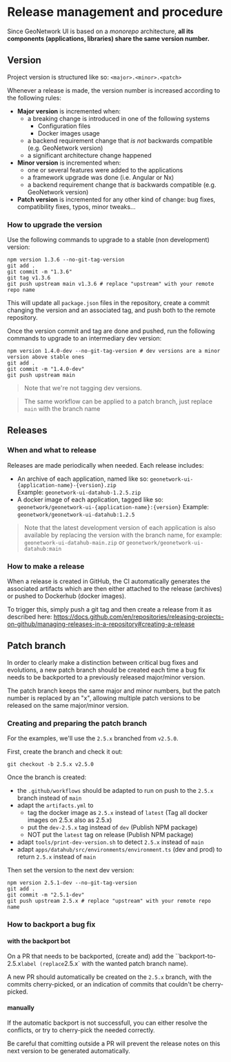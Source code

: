 # Release management and procedure

Since GeoNetwork UI is based on a _monorepo_ architecture, **all its components (applications, libraries) share the same
version number.**

## Version

Project version is structured like so: `<major>.<minor>.<patch>`

Whenever a release is made, the version number is increased according to the following rules:

- **Major version** is incremented when:
  - a breaking change is introduced in one of the following systems
    - Configuration files
    - Docker images usage
  - a backend requirement change that _is not_ backwards compatible (e.g. GeoNetwork version)
  - a significant architecture change happened
- **Minor version** is incremented when:
  - one or several features were added to the applications
  - a framework upgrade was done (i.e. Angular or Nx)
  - a backend requirement change that _is_ backwards compatible (e.g. GeoNetwork version)
- **Patch version** is incremented for any other kind of change: bug fixes, compatibility fixes, typos, minor tweaks...

### How to upgrade the version

Use the following commands to upgrade to a stable (non development) version:

```shell
npm version 1.3.6 --no-git-tag-version
git add .
git commit -m "1.3.6"
git tag v1.3.6
git push upstream main v1.3.6 # replace "upstream" with your remote repo name
```

This will update all `package.json` files in the repository, create a commit changing the version and an associated tag, and push both
to the remote repository.

Once the version commit and tag are done and pushed, run the following commands to upgrade to an intermediary dev version:

```shell
npm version 1.4.0-dev --no-git-tag-version # dev versions are a minor version above stable ones
git add .
git commit -m "1.4.0-dev"
git push upstream main
```

> Note that we're not tagging dev versions.

> The same workflow can be applied to a patch branch, just replace `main` with the branch name

## Releases

### When and what to release

Releases are made periodically when needed. Each release includes:

- An archive of each application, named like so: `geonetwork-ui-{application-name}-{version}.zip`  
  Example: `geonetwork-ui-datahub-1.2.5.zip`
- A docker image of each application, tagged like so: `geonetwork/geonetwork-ui-{application-name}:{version}`
  Example: `geonetwork/geonetwork-ui-datahub:1.2.5`

> Note that the latest development version of each application is also available by replacing the version with
> the branch name, for example:
> `geonetwork-ui-datahub-main.zip` or `geonetwork/geonetwork-ui-datahub:main`

### How to make a release

When a release is created in GitHub, the CI automatically generates the associated artifacts which
are then either attached to the release (archives) or pushed to Dockerhub (docker images).

To trigger this, simply push a git tag and then create a release from it as described here:
https://docs.github.com/en/repositories/releasing-projects-on-github/managing-releases-in-a-repository#creating-a-release

## Patch branch

In order to clearly make a distinction between critical bug fixes and evolutions, a new patch branch should be created each time a bug fix needs to be backported to a previously released major/minor version.

The patch branch keeps the same major and minor numbers, but the patch number is replaced by an "x", allowing multiple patch versions to be released on the same major/minor version.

### Creating and preparing the patch branch

For the examples, we'll use the `2.5.x` branched from `v2.5.0`.

First, create the branch and check it out:

```shell
git checkout -b 2.5.x v2.5.0
```

Once the branch is created:

- the `.github/workflows` should be adapted to run on push to the `2.5.x` branch instead of `main`
- adapt the `artifacts.yml` to
  - tag the docker image as `2.5.x` instead of `latest` (Tag all docker images on 2.5.x also as 2.5.x)
  - put the `dev-2.5.x` tag instead of `dev` (Publish NPM package)
  - NOT put the `latest` tag on release (Publish NPM package)
- adapt `tools/print-dev-version.sh` to detect `2.5.x` instead of `main`
- adapt `apps/datahub/src/environments/environment.ts` (dev and prod) to return `2.5.x` instead of `main`

Then set the version to the next dev version:

```shell
npm version 2.5.1-dev --no-git-tag-version
git add .
git commit -m "2.5.1-dev"
git push upstream 2.5.x # replace "upstream" with your remote repo name
```

### How to backport a bug fix

#### with the backport bot

On a PR that needs to be backported, (create and) add the ``backport-to-2.5.x` label (replace `2.5.x` with the wanted patch branch name).

A new PR should automatically be created on the `2.5.x` branch, with the commits cherry-picked, or an indication of commits that couldn't be cherry-picked.

#### manually

If the automatic backport is not successfull, you can either resolve the conflicts, or try to cherry-pick the needed correctly.

Be careful that comitting outside a PR will prevent the release notes on this next version to be generated automatically.
